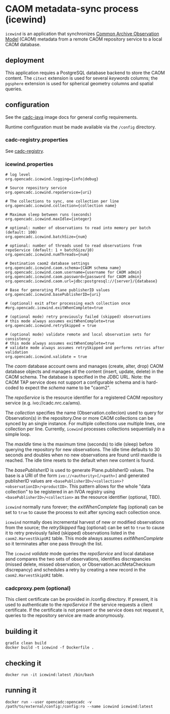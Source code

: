 # CAOM metadata-sync process (icewind)

`icewind` is an application that synchronizes [Common Archive Observation Model](https://www.opencadc.org/caom2/)
(CAOM) metadata from a remote CAOM repository service to a local CAOM database.

## deployment
This application requies a PostgreSQL database backend to store the CAOM content. 
The `citext` extension is used for several _keywords_ columns; the `pgsphere` extension
is used for spherical geometry columns and spatial queries.

## configuration

See the [cadc-java](https://github.com/opencadc/docker-base/tree/master/cadc-java)
image docs for general config requirements.

Runtime configuration must be made available via the `/config` directory.

### cadc-registry.properties

See <a href="https://github.com/opencadc/reg/tree/master/cadc-registry">cadc-registry</a>.

### icewind.properties
```
# log level
org.opencadc.icewind.logging={info|debug}

# Source repository service
org.opencadc.icewind.repoService={uri}

# The collections to sync, one collection per line
org.opencadc.icewind.collection={collection name}

# Maximum sleep between runs (seconds)
org.opencadc.icewind.maxIdle={integer}

# optional: number of observations to read into memory per batch (default: 100)
org.opencadc.icewind.batchSize={num}

# optional: number of threads used to read observations from repoService (default: 1 + batchSize/10)
org.opencadc.icewind.numThreads={num}

# Destination caom2 database settings
org.opencadc.icewind.caom.schema={CAOM schema name}
org.opencadc.icewind.caom.username={username for CAOM admin}
org.opencadc.icewind.caom.password={password for CAOM admin}
org.opencadc.icewind.caom.url=jdbc:postgresql://{server}/{database}

# Base for generating Plane publisherID values
org.opencadc.icewind.basePublisherID={uri}

# (optional) exit after processing each collection once
#org.opencadc.icewind.exitWhenComplete=true

# (optional mode) retry previously failed (skipped) observations
# this mode always assumes exitWhenComplete=true
org.opencadc.icewind.retrySkipped = true

# (optional mode) validate remote and local observation sets for consistency
# this mode always assumes exitWhenComplete=true
# validate mode always assumes retrySkipped and performs retries after validation
org.opencadc.icewind.validate = true
```

The _caom_ database account owns and manages (create, alter, drop) CAOM database objects
and manages all the content (insert, update, delete) in the CAOM schema. The database is 
specified in the JDBC URL. Note: the CAOM TAP service does not support a configurable schema 
and is hard-coded to expect the _schema_ name to be "caom2".

The _repoService_ is the resource identifier for a registered CAOM repository service 
(e.g. ivo://cadc.nrc.ca/ams).

The _collection_ specifies the name (Observation.collecion) used to query for Observation(s) 
in the repository.One or more CAOM collections can be synced by an single instance.  For 
multiple collections use multiple lines, one collection per line. Currently, `icewind` 
processes collections sequentially in a simple loop.

The _maxIdle_ time is the maximum time (seconds) to idle (sleep) before querying the 
repository for new observations. The idle time defaults to 30 seconds and doubles
when no new observations are found until maxIdle is reached. The idle time 
resets to the default when new content is found.

The _basePublisherID_ is used to generate Plane.publisherID values. The base 
is a URI of the form `ivo://<authority>[/<path>]` and generated publisherID values
are `<basePublisherID>/<collection>?<observationID>/<productID>`. This pattern 
allows for the whole "data collection" to be registered in an IVOA registry using
`<basePublisherID>/<collection>` as the resource identifier (optional, TBD).

`icewind` normally runs forever; the _exitWhenComplete_ flag (optional) can
be set to `true` to cause the process to exit after syncing each collection once.

`icewind` normally does incremental harvest of new or modified observations from 
the source; the _retrySkipped_ flag (optional) can be set to `true` to cause it to
retry previously failed (skipped) observations listed in the `caom2.HarvestSkipURI`
table. This mode always assumes _exitWhenComplete_ so it terminates after one pass
through the list.

The `icewind` _validate_ mode queries the _repoService_ and local database asnd compares the
two sets of observations, identifies discrepancies (missed delete, missed observation, or 
Observation.accMetaChecksum discrepancy) and schedules a retry by creating a new record
in the `caom2.HarvestSkipURI` table.

### cadcproxy.pem (optional)
This client certificate can be provided in /config directory. If present, it is used to 
authenticate to the _repoService_ if the service requests a client certificate. If 
the certificate is not present or the service does not request it, queries to 
the repository service are made anonymously.

## building it
```
gradle clean build
docker build -t icewind -f Dockerfile .
```

## checking it
```
docker run -it icewind:latest /bin/bash
```

## running it
```
docker run --user opencadc:opencadc -v /path/to/external/config:/config:ro --name icewind icewind:latest
```
